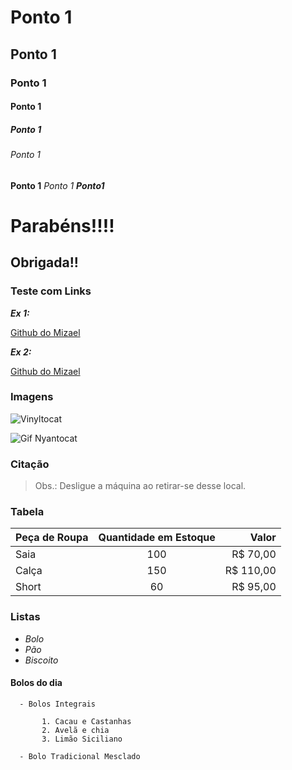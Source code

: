 # Ponto 1

## Ponto 1

### Ponto 1

#### Ponto 1

##### Ponto 1

###### Ponto 1

**Ponto 1**
_Ponto 1_
**_Ponto1_**

# Parabéns!!!!

## Obrigada!!

### Teste com Links

**_Ex 1:_**

[Github do Mizael](https://github.com/mizaelc)

**_Ex 2:_**

[Github do Mizael][mizael-link]

[mizael-link]: https://github.com/mizaelc

### Imagens

![Vinyltocat](https://octodex.github.com/images/vinyltocat.png)

![Gif Nyantocat][nyantocatgif]

[nyantocatgif]: https://octodex.github.com/images/nyantocat.gif

### Citação

> Obs.:
> Desligue a máquina ao retirar-se desse local.

### Tabela

| **Peça de Roupa** | **Quantidade em Estoque** |  **Valor** |
| :---------------- | :-----------------------: | ---------: |
| Saia              |            100            |  R\$ 70,00 |
| Calça             |            150            | R\$ 110,00 |
| Short             |            60             |  R\$ 95,00 |

### Listas

-   _Bolo_
-   _Pão_
-   _Biscoito_

#### Bolos do dia

      - Bolos Integrais

           1. Cacau e Castanhas
           2. Avelã e chia
           3. Limão Siciliano

      - Bolo Tradicional Mesclado
